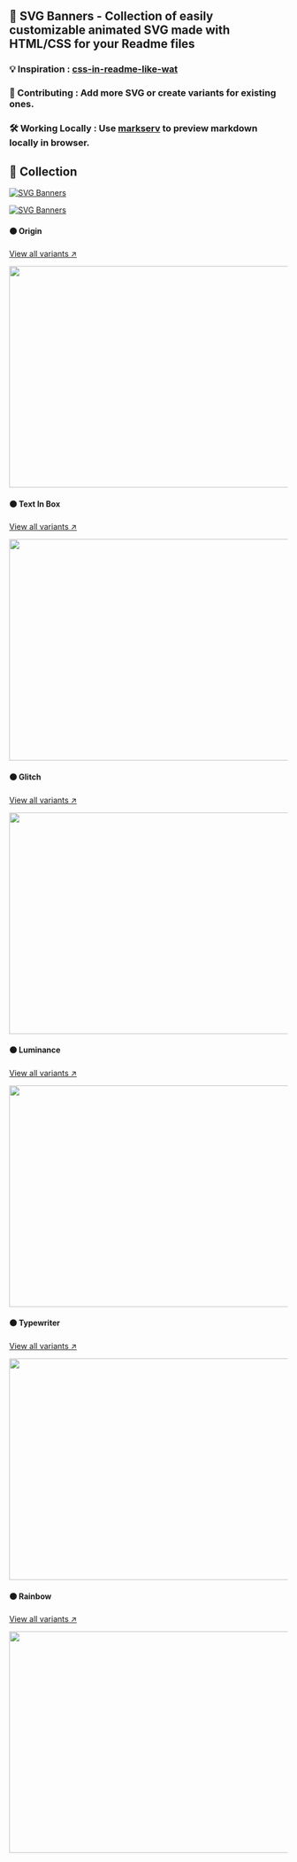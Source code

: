 ## 🌠 SVG Banners - Collection of easily customizable animated SVG made with HTML/CSS for your Readme files

### 💡 Inspiration : [css-in-readme-like-wat](https://github.com/sindresorhus/css-in-readme-like-wat)

### 🚧 Contributing : Add more SVG or create variants for existing ones.

### 🛠️ Working Locally : Use [markserv](https://github.com/markserv/markserv) to preview markdown locally in browser.

## 💐 Collection 

[![SVG Banners](https://svg-banners.vercel.app/api?type=glitch&text1=hello&height=100&width=1000)](https://github.com/Akshay090/svg-banners)

[![SVG Banners](https://svg-banners.vercel.app/api?type=luminance&text1=Akshay090)](https://github.com/Akshay090/svg-banners)

#### ⚫ Origin 
[View all variants ↗️](/Variants/origin.md)

<div align="center">
	<img src="https://svg-banners.vercel.app/api?type=glitch&text1=hello" width="800" height="400">
</div>

#### ⚫ Text In Box
[View all variants ↗️](/Variants/text-box.md)

<div align="center">
	<img src="SVG/text-box/text-box.svg" width="800" height="400">
</div>

#### ⚫ Glitch
[View all variants ↗️](/Variants/glitch.md)

<div align="center">
	<img src="SVG/glitch/glitch.svg" width="800" height="400">
</div>

#### ⚫ Luminance
[View all variants ↗️](/Variants/luminance.md)

<div align="center">
	<img src="SVG/luminance/luminance.svg" width="800" height="400">
</div>

#### ⚫ Typewriter
[View all variants ↗️](/Variants/typewriter.md)

<div align="center">
	<img src="SVG/typewriter/typewriter.svg" width="800" height="400">
</div>

#### ⚫ Rainbow
[View all variants ↗️](/Variants/rainbow.md)

<div align="center">
	<img src="SVG/rainbow/rainbow.svg" width="800" height="400">
</div>
